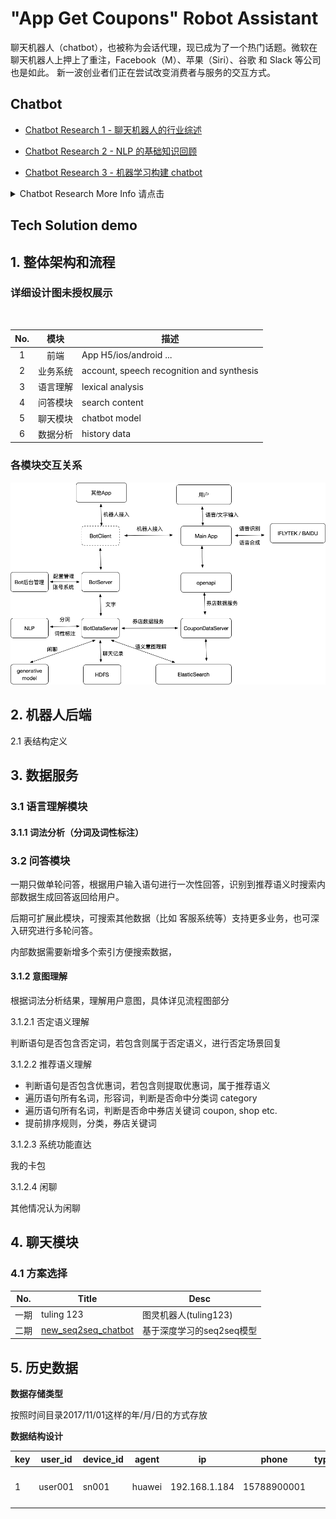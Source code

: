 <!--[美好生活从领券开始 by 庙街/爱客仕](https://appadvice.com/app/e9-a2-86-e5-88-b8/1249324960)-->

# "App Get Coupons" Robot Assistant

聊天机器人（chatbot），也被称为会话代理，现已成为了一个热门话题。微软在聊天机器人上押上了重注，Facebook（M）、苹果（Siri）、谷歌 和 Slack 等公司也是如此。 新一波创业者们正在尝试改变消费者与服务的交互方式。

## Chatbot

- [Chatbot Research 1 - 聊天机器人的行业综述][b1]

- [Chatbot Research 2 - NLP 的基础知识回顾][b2]

- [Chatbot Research 3 - 机器学习构建 chatbot][b3]

<details>
<summary>Chatbot Research More Info 请点击</summary>

- [Chatbot Research 4 - 深度学习知识回顾][b4]

- [Chatbot Research 5 - 基于深度学习的检索聊天机器人][b5]

- [Chatbot Research 6 - 更多论文 (感谢 PaperWeekly)][b6]

- [Chatbot Research 7 - Dialog_Corpus 常用数据集][b7]

- [Chatbot Research 8 - 理论 seq2seq+Attention 机制模型详解][b8]

- [Chatbot Research 11 - 第二个版本 (新版实现)][b11]

- [Chatbot Research 12 - 理论篇： 评价指标介绍][b12]

- [Chatbot Research 13 - 理论篇： MMI 模型理论][b13]

- [Chatbot Useful Links][com]

[0]: http://52binge.github.io/2018/12/06/chatbot/chatbot-index/#1-Chatbot
[b1]: http://52binge.github.io/2017/08/11/chatbot/chatbot-research1/
[b2]: http://52binge.github.io/2017/08/12/chatbot/chatbot-research2/
[b3]: http://52binge.github.io/2017/08/13/chatbot/chatbot-research3/
[b4]: http://52binge.github.io/2017/08/14/chatbot/chatbot-research4/
[b5]: http://52binge.github.io/2017/08/15/chatbot/chatbot-research5/
[b6]: http://52binge.github.io/2017/08/16/chatbot/chatbot-research6/
[b7]: http://52binge.github.io/2017/09/26/chatbot/chatbot-research7/
[b8]: http://52binge.github.io/2017/11/17/chatbot/chatbot-research8/
[b9]: http://52binge.github.io/2017/11/19/chatbot/chatbot-research9/
[b10]: http://52binge.github.io/2017/11/26/chatbot/chatbot-research10/
[b11]: http://52binge.github.io/2017/11/29/chatbot/chatbot-research11/
[b12]: http://52binge.github.io/2018/12/01/chatbot/chatbot-research12/
[b13]: http://52binge.github.io/2018/12/05/chatbot/chatbot-research13/

[com]: http://52binge.github.io/2018/12/01/chatbot/chatbot-common-links/

### Github

- [Chatbot-tube](https://github.com/chatbot-tube)
</details>

## Tech Solution demo

## 1. 整体架构和流程

### 详细设计图未授权展示

<br>

No. | 模块 | 描述
:---: | :---: | ---
1 | 前端 | App H5/ios/android ...
2 | 业务系统 | account, speech recognition and synthesis
3 | 语言理解 | lexical analysis
4 | 问答模块 | search content
5 | 聊天模块 | chatbot model
6 | 数据分析 | history data

<!--![一期设计](docs/images/lq-robot-design-1.png)
-->

### 各模块交互关系

![模块交互关系](docs/images/lq-robot-design-2.png)

## 2. 机器人后端

2.1 表结构定义

## 3. 数据服务

### 3.1 语言理解模块

#### 3.1.1 词法分析（分词及词性标注）

### 3.2 问答模块

一期只做单轮问答，根据用户输入语句进行一次性回答，识别到推荐语义时搜索内部数据生成回答返回给用户。

后期可扩展此模块，可搜索其他数据（比如 客服系统等）支持更多业务，也可深入研究进行多轮问答。

内部数据需要新增多个索引方便搜索数据，


#### 3.1.2 意图理解

根据词法分析结果，理解用户意图，具体详见流程图部分

3.1.2.1 否定语义理解

判断语句是否包含否定词，若包含则属于否定语义，进行否定场景回复

3.1.2.2 推荐语义理解

- 判断语句是否包含优惠词，若包含则提取优惠词，属于推荐语义
- 遍历语句所有名词，形容词，判断是否命中分类词 category
- 遍历语句所有名词，判断是否命中券店关键词 coupon, shop etc.
- 提前排序规则，分类，券店关键词

3.1.2.3 系统功能直达

我的卡包

3.1.2.4 闲聊

其他情况认为闲聊

## 4. 聊天模块

### 4.1 方案选择

No. | Title | Desc
--- | --- | ---
一期 | tuling 123 | 图灵机器人(tuling123)
二期 | [new\_seq2seq\_chatbot](new_seq2seq_chatbot) | 基于深度学习的seq2seq模型

## 5. 历史数据

**数据存储类型**

按照时间目录2017/11/01这样的年/月/日的方式存放

**数据结构设计**

key | user\_id | device\_id | agent | ip | phone | type | question | answer | longitude\_latitude | city\_code | city\_name | district\_code | district\_name | send\_time
--- | --- | --- | --- | --- | --- | --- | --- | --- | --- | --- | --- | --- | --- | ---
1 | user001 | sn001 | huawei | 192.168.1.184 | 15788900001 | | 湖滨银泰有哪些优惠券 | 1 | [120.164993,30.287061] | 330100 | 杭州市 |  330104 | 江干区 | 2017-11-01 10:00:00 | 
